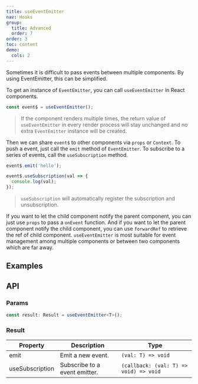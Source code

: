```yaml
---
title: useEventEmitter
nav: Hooks
group:
  title: Advanced
  order: 7
order: 3
toc: content
demo:
  cols: 2
---
```


Sometimes it is difficult to pass events between multiple components. By using EventEmitter, this can be simplified.

To get an instance of `EventEmitter`, you can call `useEventEmitter` in React components.

```js
const event$ = useEventEmitter();
```

> If the component renders multiple times, the return value of `useEventEmitter` in every render process will stay unchanged and no extra `EventEmitter` instance will be created.

Then we can share `event$` to other components via `props` or `Context`. To push a event, just call the `emit` method of `EventEmitter`. To subscribe to a series of events, call the `useSubscription` method.

```js
event$.emit('hello');
```

```js
event$.useSubscription(val => {
  console.log(val);
});
```

> `useSubscription` will automatically register the subscription and unsubscription.

If you want to let the child component notify the parent component, you can just use `props` to pass a `onEvent` function. And if you want to let the parent component notify the child component, you can use `forwardRef` to retrieve the ref of child component. `useEventEmitter` is most suitable for event management among multiple components or between two components which are far away.

## Examples

<code src="./demo/demo1.tsx"></code>

## API

### Params

```typescript
const result: Result = useEventEmitter<T>();
```

### Result

| Property        | Description                   | Type                                   |
| --------------- | ----------------------------- | -------------------------------------- |
| emit            | Emit a new event.             | `(val: T) => void`                     |
| useSubscription | Subscribe to a event emitter. | `(callback: (val: T) => void) => void` |
